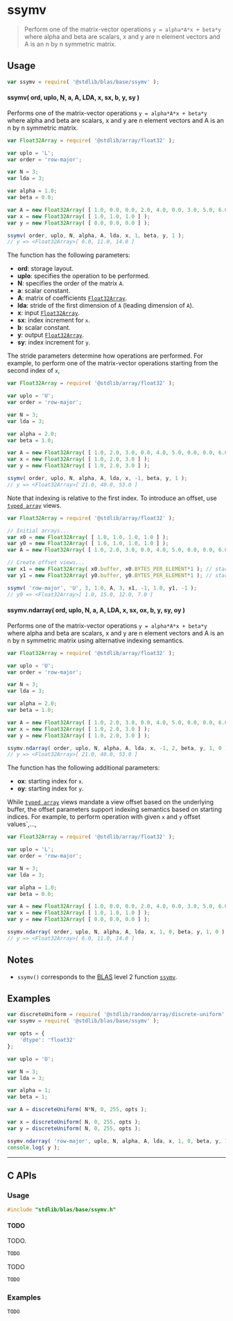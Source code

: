 <!--

@license Apache-2.0

Copyright (c) 2024 The Stdlib Authors.

Licensed under the Apache License, Version 2.0 (the "License");
you may not use this file except in compliance with the License.
You may obtain a copy of the License at

   http://www.apache.org/licenses/LICENSE-2.0

Unless required by applicable law or agreed to in writing, software
distributed under the License is distributed on an "AS IS" BASIS,
WITHOUT WARRANTIES OR CONDITIONS OF ANY KIND, either express or implied.
See the License for the specific language governing permissions and
limitations under the License.

-->

# ssymv

> Perform one of the matrix-vector operations `y = alpha*A*x + beta*y` where alpha and beta are scalars, x and y are n element vectors and A is an n by n symmetric matrix.

<section class = "usage">

## Usage

```javascript
var ssymv = require( '@stdlib/blas/base/ssymv' );
```

#### ssymv( ord, uplo, N, a, A, LDA, x, sx, b, y, sy )

Performs one of the matrix-vector operations `y = alpha*A*x + beta*y` where alpha and beta are scalars, x and y are n element vectors and A is an n by n symmetric matrix.

```javascript
var Float32Array = require( '@stdlib/array/float32' );

var uplo = 'L';
var order = 'row-major';

var N = 3;
var lda = 3;

var alpha = 1.0;
var beta = 0.0;

var A = new Float32Array( [ 1.0, 0.0, 0.0, 2.0, 4.0, 0.0, 3.0, 5.0, 6.0 ] );
var x = new Float32Array( [ 1.0, 1.0, 1.0 ] );
var y = new Float32Array( [ 0.0, 0.0, 0.0 ] );

ssymv( order, uplo, N, alpha, A, lda, x, 1, beta, y, 1 );
// y => <Float32Array>[ 6.0, 11.0, 14.0 ]
```

The function has the following parameters:

-   **ord**: storage layout.
-   **uplo**: specifies the operation to be performed.
-   **N**: specifies the order of the matrix `A`.
-   **a**: scalar constant.
-   **A**: matrix of coefficients [`Float32Array`][mdn-float32array].
-   **lda**: stride of the first dimension of `A` (leading dimension of `A`).
-   **x**: input [`Float32Array`][mdn-float32array].
-   **sx**: index increment for `x`.
-   **b**: scalar constant.
-   **y**: output [`Float32Array`][mdn-float32array].
-   **sy**: index increment for `y`.

The stride parameters determine how operations are performed. For example, to 
perform one of the matrix-vector operations starting from the second index of `x`,

```javascript
var Float32Array = require( '@stdlib/array/float32' );

var uplo = 'U';
var order = 'row-major';

var N = 3;
var lda = 3;

var alpha = 2.0;
var beta = 1.0;

var A = new Float32Array( [ 1.0, 2.0, 3.0, 0.0, 4.0, 5.0, 0.0, 0.0, 6.0 ] );
var x = new Float32Array( [ 1.0, 2.0, 3.0 ] );
var y = new Float32Array( [ 1.0, 2.0, 3.0 ] );

ssymv( order, uplo, N, alpha, A, lda, x, -1, beta, y, 1 );
// y => <Float32Array>[ 21.0, 40.0, 53.0 ]
```

Note that indexing is relative to the first index. To introduce an offset, use [`typed array`][mdn-typed-array] views.

<!-- eslint-disable stdlib/capitalized-comments -->

```javascript
var Float32Array = require( '@stdlib/array/float32' );

// Initial arrays...
var x0 = new Float32Array( [ 1.0, 1.0, 1.0, 1.0 ] );
var y0 = new Float32Array( [ 1.0, 1.0, 1.0, 1.0 ] );
var A = new Float32Array( [ 1.0, 2.0, 3.0, 0.0, 4.0, 5.0, 0.0, 0.0, 6.0 ] );

// Create offset views...
var x1 = new Float32Array( x0.buffer, x0.BYTES_PER_ELEMENT*1 ); // start at 2nd element
var y1 = new Float32Array( y0.buffer, y0.BYTES_PER_ELEMENT*1 ); // start at 1st element

ssymv( 'row-major', 'U', 3, 1.0, A, 3, x1, -1, 1.0, y1, -1 );
// y0 => <Float32Array>[ 1.0, 15.0, 12.0, 7.0 ]
```

#### ssymv.ndarray( ord, uplo, N, a, A, LDA, x, sx, ox, b, y, sy, oy )

Performs one of the matrix-vector operations `y = alpha*A*x + beta*y` where alpha and beta are scalars, x and y are n element vectors and A is an n by n symmetric matrix using alternative indexing semantics.

```javascript
var Float32Array = require( '@stdlib/array/float32' );

var uplo = 'U';
var order = 'row-major';

var N = 3;
var lda = 3;

var alpha = 2.0;
var beta = 1.0;

var A = new Float32Array( [ 1.0, 2.0, 3.0, 0.0, 4.0, 5.0, 0.0, 0.0, 6.0 ] );
var x = new Float32Array( [ 1.0, 2.0, 3.0 ] );
var y = new Float32Array( [ 1.0, 2.0, 3.0 ] );

ssymv.ndarray( order, uplo, N, alpha, A, lda, x, -1, 2, beta, y, 1, 0 );
// y => <Float32Array>[ 21.0, 40.0, 53.0 ]
```

The function has the following additional parameters:

-   **ox**: starting index for `x`.
-   **oy**: starting index for `y`.

While [`typed array`][mdn-typed-array] views mandate a view offset based on the underlying buffer, the offset parameters support indexing semantics based on starting indices. For example, to perform operation with given `x` and `y` offset values`,...,

```javascript
var Float32Array = require( '@stdlib/array/float32' );

var uplo = 'L';
var order = 'row-major';

var N = 3;
var lda = 3;

var alpha = 1.0;
var beta = 0.0;

var A = new Float32Array( [ 1.0, 0.0, 0.0, 2.0, 4.0, 0.0, 3.0, 5.0, 6.0 ] );
var x = new Float32Array( [ 1.0, 1.0, 1.0 ] );
var y = new Float32Array( [ 0.0, 0.0, 0.0 ] );

ssymv.ndarray( order, uplo, N, alpha, A, lda, x, 1, 0, beta, y, 1, 0 );
// y => <Float32Array>[ 6.0, 11.0, 14.0 ]
```

</section>

<!-- /.usage -->

<section class="notes">

## Notes

-   `ssymv()` corresponds to the [BLAS][blas] level 2 function [`ssymv`][ssymv].

</section>

<!-- /.notes -->

<section class="examples">

## Examples

<!-- eslint no-undef: "error" -->

```javascript
var discreteUniform = require( '@stdlib/random/array/discrete-uniform' );
var ssymv = require( '@stdlib/blas/base/ssymv' );

var opts = {
    'dtype': 'float32'
};

var uplo = 'U';

var N = 3;
var lda = 3;

var alpha = 1;
var beta = 1;

var A = discreteUniform( N*N, 0, 255, opts );

var x = discreteUniform( N, 0, 255, opts );
var y = discreteUniform( N, 0, 255, opts );

ssymv.ndarray( 'row-major', uplo, N, alpha, A, lda, x, 1, 0, beta, y, 1, 0 );
console.log( y );

```

</section>

<!-- /.examples -->

<!-- C interface documentation. -->

* * *

<section class="c">

## C APIs

<!-- Section to include introductory text. Make sure to keep an empty line after the intro `section` element and another before the `/section` close. -->

<section class="intro">

</section>

<!-- /.intro -->

<!-- C usage documentation. -->

<section class="usage">

### Usage

```c
#include "stdlib/blas/base/ssymv.h"
```

#### TODO

TODO.

```c
TODO
```

TODO

```c
TODO
```

</section>

<!-- /.usage -->

<!-- C API usage notes. Make sure to keep an empty line after the `section` element and another before the `/section` close. -->

<section class="notes">

</section>

<!-- /.notes -->

<!-- C API usage examples. -->

<section class="examples">

### Examples

```c
TODO
```

</section>

<!-- /.examples -->

</section>

<!-- /.c -->

<!-- Section for related `stdlib` packages. Do not manually edit this section, as it is automatically populated. -->

<section class="related">

</section>

<!-- /.related -->

<!-- Section for all links. Make sure to keep an empty line after the `section` element and another before the `/section` close. -->

<section class="links">

[blas]: http://www.netlib.org/blas

[ssymv]: https://netlib.org/lapack/explore-html/d2/d94/ssymv_8f.html

[mdn-float32array]: https://developer.mozilla.org/en-US/docs/Web/JavaScript/Reference/Global_Objects/Float32Array

[mdn-typed-array]: https://developer.mozilla.org/en-US/docs/Web/JavaScript/Reference/Global_Objects/TypedArray

</section>

<!-- /.links -->
